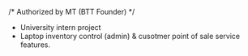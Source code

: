 /*
	Authorized by MT (BTT Founder)
*/
- University intern project
- Laptop inventory control (admin) & cusotmer point of sale service features.